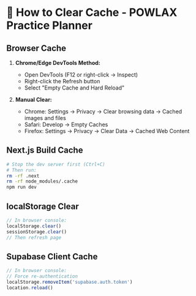 # 🧹 How to Clear Cache - POWLAX Practice Planner

## Browser Cache
1. **Chrome/Edge DevTools Method:**
   - Open DevTools (F12 or right-click → Inspect)
   - Right-click the Refresh button
   - Select "Empty Cache and Hard Reload"

2. **Manual Clear:**
   - Chrome: Settings → Privacy → Clear browsing data → Cached images and files
   - Safari: Develop → Empty Caches
   - Firefox: Settings → Privacy → Clear Data → Cached Web Content

## Next.js Build Cache
```bash
# Stop the dev server first (Ctrl+C)
# Then run:
rm -rf .next
rm -rf node_modules/.cache
npm run dev
```

## localStorage Clear
```javascript
// In browser console:
localStorage.clear()
sessionStorage.clear()
// Then refresh page
```

## Supabase Client Cache
```javascript
// In browser console:
// Force re-authentication
localStorage.removeItem('supabase.auth.token')
location.reload()
```